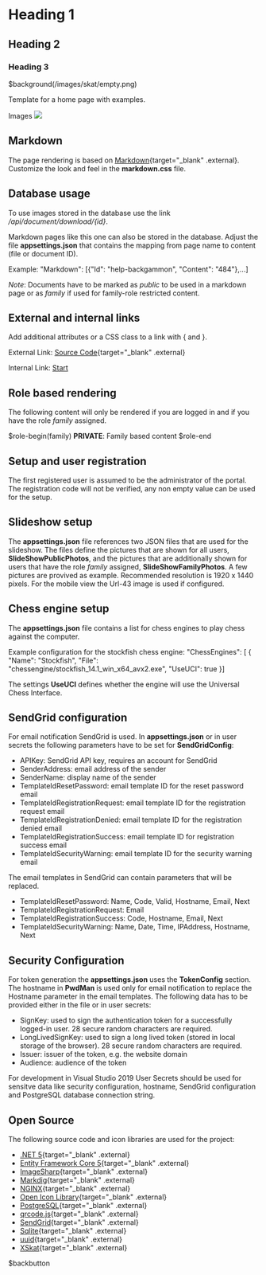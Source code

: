 # Heading 1
## Heading 2
### Heading 3

$background(/images/skat/empty.png)

Template for a home page with examples.

Images
![](/images/backgammon/roll.png)

## Markdown

The page rendering is based on [Markdown](https://de.wikipedia.org/wiki/Markdown){target="_blank" .external}.
Customize the look and feel in the **markdown.css** file.

## Database usage

To use images stored in the database use the link */api/document/download/\{id\}*.

Markdown pages like this one can also be stored in the database.
Adjust the file **appsettings.json** that contains the mapping from page name to content (file or document ID).

Example:
"Markdown": \[\{"Id": "help-backgammon", "Content": "484"\},...\]

*Note*: Documents have to be marked as *public* to be used in a markdown page or as *family* if used for family-role restricted content.
## External and internal links

Add additional attributes or a CSS class to a link with \{ and \}.

External Link: [Source Code](https://github.com/nylssoft){target="_blank" .external}

Internal Link: [Start](/markdown?page=welcome)

## Role based rendering

The following content will only be rendered if you are logged in and if you have the role *family* assigned.

$role-begin(family)
**PRIVATE**: Family based content
$role-end

## Setup and user registration

The first registered user is assumed to be the administrator of the portal.
The registration code will not be verified, any non empty value can be used for the setup.

## Slideshow setup

The **appsettings.json** file references two JSON files that are used for the slideshow.
The files define the pictures that are shown for all users, **SlideShowPublicPhotos**,
and the pictures that are additionally shown for users that have the role *family* assigned, **SlideShowFamilyPhotos**.
A few pictures are provived as example. Recommended resolution is 1920 x 1440 pixels.
For the mobile view the Url-43 image is used if configured.

## Chess engine setup

The **appsettings.json** file contains a list for chess engines
to play chess against the computer.

Example configuration for the stockfish chess engine:
    "ChessEngines": \[
      \{
        "Name": "Stockfish",
        "File": "chessengine/stockfish_14.1_win_x64_avx2.exe",
        "UseUCI": true
      \}]

The settings **UseUCI** defines whether the engine will use the Universal Chess Interface.

## SendGrid configuration

For email notification SendGrid is used. In **appsettings.json** or in user secrets the following parameters have to be set for **SendGridConfig**:
- APIKey: SendGrid API key, requires an account for SendGrid
- SenderAddress: email address of the sender
- SenderName: display name of the sender
- TemplateIdResetPassword: email template ID for the reset password email
- TemplateIdRegistrationRequest: email template ID for the registration request email
- TemplateIdRegistrationDenied: email template ID for the registration denied email
- TemplateIdRegistrationSuccess: email template ID for registration success email
- TemplateIdSecurityWarning: email template ID for the security warning email

The email templates in SendGrid can contain parameters that will be replaced.
- TemplateIdResetPassword: Name, Code, Valid, Hostname, Email, Next
- TemplateIdRegistrationRequest: Email
- TemplateIdRegistrationSuccess: Code, Hostname, Email, Next
- TemplateIdSecurityWarning: Name, Date, Time, IPAddress, Hostname, Next

## Security Configuration

For token generation the **appsettings.json** uses the **TokenConfig** section. The hostname in **PwdMan** is used only for email notification to
replace the Hostname parameter in the email templates.
The following data has to be provided either in the file or in user secrets:
- SignKey: used to sign the authentication token for a successfully logged-in user. 28 secure random characters are required.
- LongLivedSignKey: used to sign a long lived token (stored in local storage of the browser). 28 secure random characters are required.
- Issuer: issuer of the token, e.g. the website domain
- Audience: audience of the token

For development in Visual Studio 2019 User Secrets should be used for sensitve data like security configuration,
hostname, SendGrid configuration and PostgreSQL database connection string.

## Open Source

The following source code and icon libraries are used for the project:

- [.NET 5](https://docs.microsoft.com/en-us/dotnet/core/dotnet-five){target="_blank" .external}
- [Entity Framework Core 5](https://docs.microsoft.com/de-de/ef/core/what-is-new/ef-core-5.0/whatsnew){target="_blank" .external}
- [ImageSharp](https://github.com/SixLabors/ImageSharp){target="_blank" .external}
- [Markdig](https://github.com/xoofx/markdig){target="_blank" .external}
- [NGINX](https://www.nginx.com){target="_blank" .external}
- [Open Icon Library](https://sourceforge.net/projects/openiconlibrary){target="_blank" .external}
- [PostgreSQL](https://www.nuget.org/packages/Npgsql){target="_blank" .external}
- [qrcode.js](https://github.com/davidshimjs/qrcodejs){target="_blank" .external}
- [SendGrid](https://github.com/sendgrid/sendgrid-csharp){target="_blank" .external}
- [Sqlite](https://www.nuget.org/packages/Microsoft.EntityFrameworkCore.Sqlite){target="_blank" .external}
- [uuid](https://github.com/uuidjs/uuid){target="_blank" .external}
- [XSkat](http://xskat.de/xskat-cards-de.html){target="_blank" .external}

$backbutton